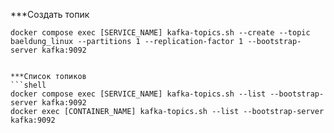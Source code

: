 ***Создать топик
```shell
docker compose exec [SERVICE_NAME] kafka-topics.sh --create --topic baeldung_linux --partitions 1 --replication-factor 1 --bootstrap-server kafka:9092


***Список топиков
```shell
docker compose exec [SERVICE_NAME] kafka-topics.sh --list --bootstrap-server kafka:9092
docker exec [CONTAINER_NAME] kafka-topics.sh --list --bootstrap-server kafka:9092